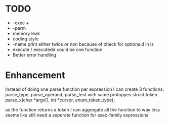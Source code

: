 # TODO

* -exec \+
* -perm
* memory leak
* coding style
* -name print either twice or non because of check for options.d in ls
* execute / executedir could be one function
* Better error handling

# Enhancement

Instead of doing one parse function per expression I can create 3 functions: parse_type, parse_operand, parse_test with same protopyes
struct token parse_x(char *argv[], int *cursor, enum_token_type);

as the function returns a token I can aggregate all the function to way less
seems like still need a seperate function for exec-family expressions
